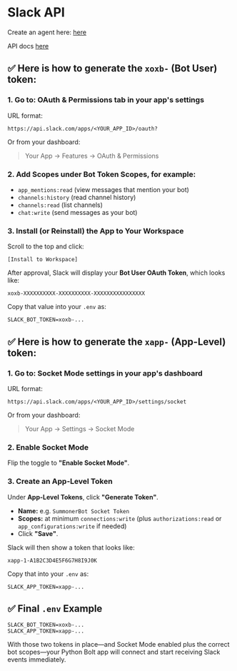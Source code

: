 # Slack API

Create an agent here: [here](https://api.slack.com/apps)

API docs [here](https://slack.dev/python-slack-sdk/)

## ✅ Here is how to generate the `xoxb-` (Bot User) token:

### 1. **Go to: OAuth & Permissions** tab in your app's settings

URL format:

```
https://api.slack.com/apps/<YOUR_APP_ID>/oauth?
```

Or from your dashboard:

> Your App → Features → OAuth & Permissions


### 2. **Add Scopes** under **Bot Token Scopes**, for example:

* `app_mentions:read` (view messages that mention your bot)
* `channels:history` (read channel history)
* `channels:read` (list channels)
* `chat:write` (send messages as your bot)


### 3. **Install (or Reinstall) the App to Your Workspace**

Scroll to the top and click:

```
[Install to Workspace]
```

After approval, Slack will display your **Bot User OAuth Token**, which looks like:

```
xoxb-XXXXXXXXXX-XXXXXXXXXX-XXXXXXXXXXXXXXXX
```

Copy that value into your `.env` as:

```env
SLACK_BOT_TOKEN=xoxb-...
```


## ✅ Here is how to generate the `xapp-` (App-Level) token:

### 1. **Go to: Socket Mode** settings in your app's dashboard

URL format:

```
https://api.slack.com/apps/<YOUR_APP_ID>/settings/socket
```

Or from your dashboard:

> Your App → Settings → Socket Mode



### 2. **Enable Socket Mode**

Flip the toggle to **"Enable Socket Mode"**.



### 3. **Create an App-Level Token**

Under **App-Level Tokens**, click **"Generate Token"**.

* **Name:** e.g. `SummonerBot Socket Token`
* **Scopes:** at minimum `connections:write` (plus `authorizations:read` or `app_configurations:write` if needed)
* Click **"Save"**.

Slack will then show a token that looks like:

```
xapp-1-A1B2C3D4E5F6G7H8I9J0K
```

Copy that into your `.env` as:

```env
SLACK_APP_TOKEN=xapp-...
```


## ✅ Final `.env` Example

```env
SLACK_BOT_TOKEN=xoxb-...
SLACK_APP_TOKEN=xapp-...
```

With those two tokens in place—and Socket Mode enabled plus the correct bot scopes—your Python Bolt app will connect and start receiving Slack events immediately.
